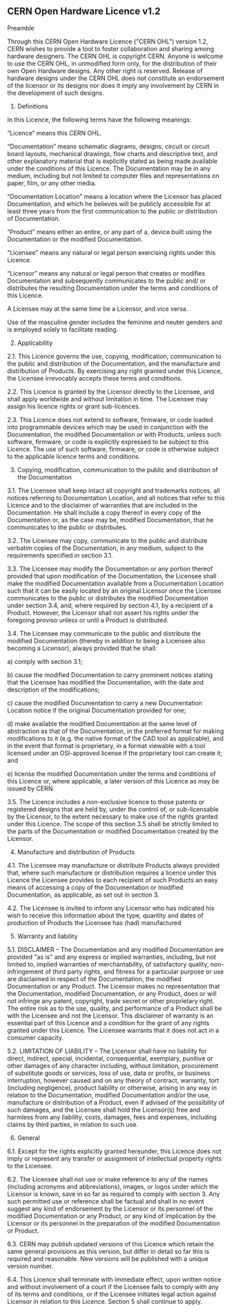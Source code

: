 ## CERN Open Hardware Licence v1.2 

Preamble

Through this CERN Open Hardware Licence ("CERN OHL") version 1.2, CERN
wishes to provide a tool to foster collaboration and sharing among
hardware designers.  The CERN OHL is copyright CERN. Anyone is welcome
to use the CERN OHL, in unmodified form only, for the distribution of
their own Open Hardware designs. Any other right is reserved. Release
of hardware designs under the CERN OHL does not constitute an
endorsement of the licensor or its designs nor does it imply any
involvement by CERN in the development of such designs.

1. Definitions

In this Licence, the following terms have the following meanings:
 
“Licence” means this CERN OHL.

“Documentation” means schematic diagrams, designs, circuit or circuit
board layouts, mechanical drawings, flow charts and descriptive text,
and other explanatory material that is explicitly stated as being made
available under the conditions of this Licence. The Documentation may
be in any medium, including but not limited to computer files and
representations on paper, film, or any other media.

“Documentation Location” means a location where the Licensor has
placed Documentation, and which he believes will be publicly
accessible for at least three years from the first communication to
the public or distribution of Documentation.

“Product” means either an entire, or any part of a, device built using
the Documentation or the modified Documentation.

“Licensee” means any natural or legal person exercising rights under
this Licence.

“Licensor” means any natural or legal person that creates or modifies
Documentation and subsequently communicates to the public and/ or
distributes the resulting Documentation under the terms and conditions
of this Licence.

A Licensee may at the same time be a Licensor, and vice versa. 

Use of the masculine gender includes the feminine and neuter genders
and is employed solely to facilitate reading.

2. Applicability

2.1. This Licence governs the use, copying, modification,
communication to the public and distribution of the Documentation, and
the manufacture and distribution of Products. By exercising any right
granted under this Licence, the Licensee irrevocably accepts these
terms and conditions.

2.2. This Licence is granted by the Licensor directly to the Licensee,
and shall apply worldwide and without limitation in time. The Licensee
may assign his licence rights or grant sub-licences.

2.3. This Licence does not extend to software, firmware, or code
loaded into programmable devices which may be used in conjunction with
the Documentation, the modified Documentation or with Products, unless
such software, firmware, or code is explicitly expressed to be subject
to this Licence. The use of such software, firmware, or code is
otherwise subject to the applicable licence terms and conditions.

3. Copying, modification, communication to the public and distribution
of the Documentation

3.1. The Licensee shall keep intact all copyright and trademarks
notices, all notices referring to Documentation Location, and all
notices that refer to this Licence and to the disclaimer of warranties
that are included in the Documentation. He shall include a copy
thereof in every copy of the Documentation or, as the case may be,
modified Documentation, that he communicates to the public or
distributes.

3.2. The Licensee may copy, communicate to the public and distribute
verbatim copies of the Documentation, in any medium, subject to the
requirements specified in section 3.1.

3.3. The Licensee may modify the Documentation or any portion thereof
provided that upon modification of the Documentation, the Licensee
shall make the modified Documentation available from a Documentation
Location such that it can be easily located by an original Licensor
once the Licensee communicates to the public or distributes the
modified Documentation under section 3.4, and, where required by
section 4.1, by a recipient of a Product. However, the Licensor shall
not assert his rights under the foregoing proviso unless or until a
Product is distributed.

3.4. The Licensee may communicate to the public and distribute the
modified Documentation (thereby in addition to being a Licensee also
becoming a Licensor), always provided that he shall:

a) comply with section 3.1;

b) cause the modified Documentation to carry prominent notices stating
that the Licensee has modified the Documentation, with the date and
description of the modifications;

c) cause the modified Documentation to carry a new Documentation
Location notice if the original Documentation provided for one;

d) make available the modified Documentation at the same level of
abstraction as that of the Documentation, in the preferred format for
making modifications to it (e.g. the native format of the CAD tool as
applicable), and in the event that format is proprietary, in a format
viewable with a tool licensed under an OSI-approved license if the
proprietary tool can create it; and

e) license the modified Documentation under the terms and conditions
of this Licence or, where applicable, a later version of this Licence
as may be issued by CERN.

3.5. The Licence includes a non-exclusive licence to those patents or
registered designs that are held by, under the control of, or
sub-licensable by the Licensor, to the extent necessary to make use of
the rights granted under this Licence. The scope of this section 3.5
shall be strictly limited to the parts of the Documentation or
modified Documentation created by the Licensor.

4. Manufacture and distribution of Products

4.1. The Licensee may manufacture or distribute Products always
provided that, where such manufacture or distribution requires a
licence under this Licence the Licensee provides to each recipient of
such Products an easy means of accessing a copy of the Documentation
or modified Documentation, as applicable, as set out in section 3.

4.2. The Licensee is invited to inform any Licensor who has indicated
his wish to receive this information about the type, quantity and
dates of production of Products the Licensee has (had) manufactured

5. Warranty and liability

5.1. DISCLAIMER – The Documentation and any modified Documentation are
provided "as is" and any express or implied warranties, including, but
not limited to, implied warranties of merchantability, of satisfactory
quality, non-infringement of third party rights, and fitness for a
particular purpose or use are disclaimed in respect of the
Documentation, the modified Documentation or any Product. The Licensor
makes no representation that the Documentation, modified
Documentation, or any Product, does or will not infringe any patent,
copyright, trade secret or other proprietary right. The entire risk as
to the use, quality, and performance of a Product shall be with the
Licensee and not the Licensor. This disclaimer of warranty is an
essential part of this Licence and a condition for the grant of any
rights granted under this Licence. The Licensee warrants that it does
not act in a consumer capacity.

5.2. LIMITATION OF LIABILITY – The Licensor shall have no liability
for direct, indirect, special, incidental, consequential, exemplary,
punitive or other damages of any character including, without
limitation, procurement of substitute goods or services, loss of use,
data or profits, or business interruption, however caused and on any
theory of contract, warranty, tort (including negligence), product
liability or otherwise, arising in any way in relation to the
Documentation, modified Documentation and/or the use, manufacture or
distribution of a Product, even if advised of the possibility of such
damages, and the Licensee shall hold the Licensor(s) free and harmless
from any liability, costs, damages, fees and expenses, including
claims by third parties, in relation to such use.

6. General

6.1. Except for the rights explicitly granted hereunder, this Licence
does not imply or represent any transfer or assignment of intellectual
property rights to the Licensee.

6.2. The Licensee shall not use or make reference to any of the names
(including acronyms and abbreviations), images, or logos under which
the Licensor is known, save in so far as required to comply with
section 3. Any such permitted use or reference shall be factual and
shall in no event suggest any kind of endorsement by the Licensor or
its personnel of the modified Documentation or any Product, or any
kind of implication by the Licensor or its personnel in the
preparation of the modified Documentation or Product.

6.3. CERN may publish updated versions of this Licence which retain
the same general provisions as this version, but differ in detail so
far this is required and reasonable. New versions will be published
with a unique version number.

6.4. This Licence shall terminate with immediate effect, upon written
notice and without involvement of a court if the Licensee fails to
comply with any of its terms and conditions, or if the Licensee
initiates legal action against Licensor in relation to this
Licence. Section 5 shall continue to apply.
